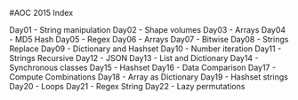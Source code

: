 ﻿#AOC 2015 Index

Day01 - String manipulation
Day02 - Shape volumes
Day03 - Arrays
Day04 - MD5 Hash
Day05 - Regex
Day06 - Arrays
Day07 - Bitwise 
Day08 - Strings Replace 
Day09 - Dictionary and Hashset
Day10 - Number iteration
Day11 - Strings Recursive
Day12 - JSON
Day13 - List and Dictionary
Day14 - Synchronous classes
Day15 - Hashset
Day16 - Data Comparison
Day17 - Compute Combinations
Day18 - Array as Dictionary
Day19 - Hashset strings
Day20 - Loops
Day21 - Regex String
Day22 - Lazy permutations
